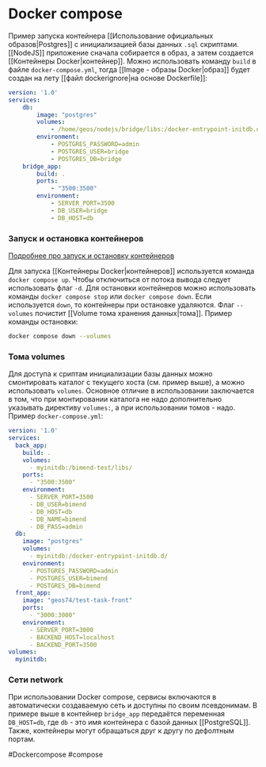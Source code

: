 # Docker compose

Пример запуска контейнера [[Использование официальных образов|Postgres]] с инициализацией базы данных `.sql` скриптами. [[NodeJS]] приложение сначала собирается в образ, а затем создается [[Контейнеры Docker|контейнер]]. Можно использовать команду `build` в файле `docker-compose.yml`, тогда [[Image - образы Docker|образ]] будет создан на лету [[файл dockerignore|на основе Dockerfile]]: 
```yml
version: '1.0'
services:
	db:
		image: "postgres"
		volumes:
			- /home/geos/nodejs/bridge/libs:/docker-entrypoint-initdb.d
		environment:
			- POSTGRES_PASSWORD=admin
			- POSTGRES_USER=bridge
			- POSTGRES_DB=bridge
	bridge_app:
		build: .
		ports:
			- "3500:3500"
		environment:
			- SERVER_PORT=3500
			- DB_USER=bridge
			- DB_HOST=db
```


###  Запуск и остановка контейнеров

[Подробнее про запуск и остановку контейнеров](https://docs.docker.com/compose/gettingstarted/)

Для запуска [[Контейнеры Docker|контейнеров]] используется команда `docker compose up`. Чтобы отключиться от потока вывода следует использовать флаг `-d`.
Для остановки контейнеров можно использовать команды `docker compose stop` или `docker compose down`. Если используется `down`, то контейнеры при остановке удаляются. Флаг `--volumes` почистит [[Volume тома хранения данных|тома]].
Пример команды остановки: 
```bash
docker compose down --volumes
```

### Тома volumes

Для доступа к сриптам инициализации базы данных можно смонтировать каталог с текущего хоста (см. пример выше), а можно использовать `volumes`. Основное отличие в использовании заключается в том, что при монтировании каталога не надо дополнительно указывать директиву `volumes:`, а при использовании томов - надо. Пример `docker-compose.yml`:
```yml
version: '1.0'
services:
  back_app:
    build: .
    volumes:
      - myinitdb:/bimend-test/libs/
    ports:
      - "3500:3500"
    environment:
      - SERVER_PORT=3500
      - DB_USER=bimend
      - DB_HOST=db
      - DB_NAME=bimend
      - DB_PASS=admin
  db:
    image: "postgres"
    volumes:
      - myinitdb:/docker-entrypoint-initdb.d/
    environment:
      - POSTGRES_PASSWORD=admin
      - POSTGRES_USER=bimend
      - POSTGRES_DB=bimend
  front_app:
    image: "geos74/test-task-front"
    ports:
      - "3000:3000"
    environment:
      - SERVER_PORT=3000
      - BACKEND_HOST=localhost
      - BACKEND_PORT=3500
volumes:
  myinitdb:
```


### Сети network

При использовании Docker compose, сервисы включаются в автоматически создаваемую сеть и доступны по своим псевдонимам. В примере выше в контейнер `bridge_app` передаётся переменная `DB_HOST=db`, где `db` - это имя контейнера с базой данных  [[PostgreSQL]]. Также, контейнеры могут обращаться друг к другу по дефолтным портам.



#Dockercompose #compose